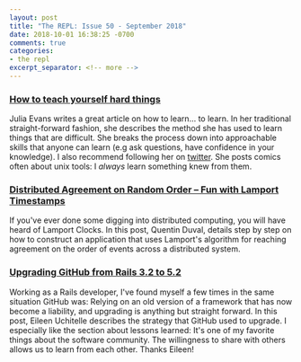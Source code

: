```yaml
---
layout: post
title: "The REPL: Issue 50 - September 2018"
date: 2018-10-01 16:38:25 -0700
comments: true
categories:
- the repl
excerpt_separator: <!-- more -->
---
```


### [How to teach yourself hard things][1]

Julia Evans writes a great article on how to learn... to learn. In her traditional straight-forward fashion, she describes the method she has used to learn things that are difficult. She breaks the process down into approachable skills that anyone can learn (e.g ask questions, have confidence in your knowledge). I also recommend following her on [twitter][twitter]. She posts comics often about unix tools: I *always* learn something knew from them.

### [Distributed Agreement on Random Order – Fun with Lamport Timestamps][2]

If you've ever done some digging into distributed computing, you will have heard of Lamport Clocks. In this post, Quentin Duval, details step by step on how to construct an application that uses Lamport's algorithm for reaching agreement on the order of events across a distributed system.

### [Upgrading GitHub from Rails 3.2 to 5.2][3]

Working as a Rails developer, I've found myself a few times in the same situation GitHub was: Relying on an old version of a framework that has now become a liability, and upgrading is anything but straight forward. In this post, Eileen Uchitelle describes the strategy that GitHub used to upgrade. I especially like the section about lessons learned: It's one of my favorite things about the software community. The willingness to share with others allows us to learn from each other. Thanks Eileen!

[1]: https://jvns.ca/blog/2018/09/01/learning-skills-you-can-practice/
[2]: https://deque.blog/2018/09/13/distributed-agreement-on-random-order-fun-with-lamport-timestamps/
[3]: https://githubengineering.com/upgrading-github-from-rails-3-2-to-5-2/
[twitter]: https://twitter.com/b0rk
